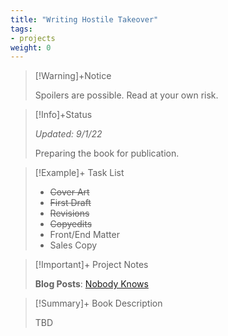 ```yaml
---
title: "Writing Hostile Takeover"
tags:
- projects
weight: 0
---
```


>[!Warning]+Notice
>
> Spoilers are possible. Read at your own risk.


> [!Info]+Status
>
>*Updated: 9/1/22*
 >
> Preparing the book for publication.

>[!Example]+ Task List
>
> * ~~Cover Art~~
> * ~~First Draft~~
> * ~~Revisions~~
> * ~~Copyedits~~
> * Front/End Matter
> * Sales Copy

>[!Important]+ Project Notes
>
> **Blog Posts**:
>[Nobody Knows](https://blog.literary.monster/post/nobody-knows/)

>[!Summary]+ Book Description
> 
> TBD



